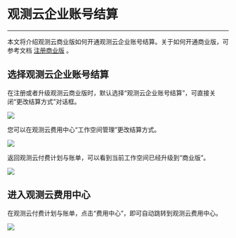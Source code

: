 # 观测云企业账号结算
---

本文将介绍观测云商业版如何开通观测云企业账号结算。关于如何开通商业版，可参考文档 [注册商业版](../../billing/commercial-register.md) 。

## 选择观测云企业账号结算

在注册或者升级观测云商业版时，默认选择“观测云企业账号结算”，可直接关闭“更改结算方式”对话框。

![](../img/9.upgrade_7.png)

您可以在观测云费用中心“工作空间管理”更改结算方式。

![](../img/9.upgrade_9.png)

返回观测云付费计划与账单，可以看到当前工作空间已经升级到“商业版”。

![](../img/9.upgrade_10.png)

## 进入观测云费用中心

在观测云付费计划与账单，点击“费用中心”，即可自动跳转到观测云费用中心。

![](../img/9.upgrade_11.png)

